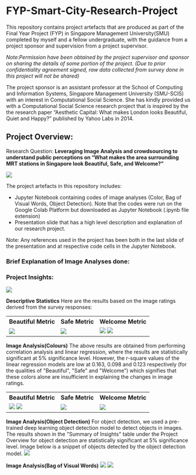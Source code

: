# FYP-Smart-City-Research-Project

This repository contains project artefacts that are produced as part of the Final Year Project (FYP) in Singapore Management University(SMU) completed by myself and a fellow undergraduate, with the guidance from a project sponsor and supervision from a project supervisor. 

*Note:Permission have been obtained by the project supervisor and sponsor on sharing the details of some portion of the project. (Due to prior confidentiality agreement signed, raw data collected from survey done in this project will not be shared)*

The project sponsor is an assistant professor at the School of Computing and Information Systems, Singapore Management University (SMU-SCIS) with an interest in Computational Social Science. She has kindly provided us with a Computational Social Science research project that is inspired by the the research paper “Aesthetic Capital: What makes London looks Beautiful, Quiet and Happy?” published by Yahoo Labs in 2014.

## Project Overview: 

Research Question: **Leveraging Image Analysis and crowdsourcing to understand public perceptions on “What makes the area surrounding MRT stations in Singapore look Beautiful, Safe, and Welcome?”**

<img src="https://user-images.githubusercontent.com/43470271/206454596-d93ee30a-badc-4fed-ba44-2feefb97ff40.png">

The project artefacts in this repository includes:
- Jupyter Notebook containing codes of image analyses (Color, Bag of Visual Words, Object Detection). Note that the codes were run on the Google Colab Platform but downloaded as Jupyter Notebook (.ipynb file extension)
- Presentation slide that has a high level description and explanation of our research project.

Note: Any references used in the project has been both in the last slide of the presentation and at respective code cells in the Jupyter Notebook.

### Brief Explanation of Image Analyses done:

### Project Insights:

<img src="https://user-images.githubusercontent.com/43470271/206454873-55f579a7-d350-41e3-97f0-f8ffad7158df.png">

**Descriptive Statistics**
Here are the results based on the image ratings derived from the survey responses:

<table>
  <tr>
    <th>Beautiful Metric</th>
    <th>Safe Metric</th>
    <th>Welcome Metric</th>
  </tr>
  <td>
    <img src="https://user-images.githubusercontent.com/43470271/206456426-3607f760-562f-4e6b-a635-fd0bd2e41da2.png">
  </td>
  <td>
    <img src="https://user-images.githubusercontent.com/43470271/206457155-7e3c42d7-30d0-45f0-98b4-239429148752.png">
  </td>
    <td>
      <img src="https://user-images.githubusercontent.com/43470271/206457260-c8f8b6ff-476f-46a3-b779-3246a55d7299.png">
      <img src="https://user-images.githubusercontent.com/43470271/206457474-e7790da9-be3f-42bf-a077-7fe10be23cc6.png">
  </td>
  </table>
  
**Image Analysis(Colours)**
The above results are obtained from performing correlation analysis and linear regression, where the results are statistically significant at 5% significance level. However, the r-square values of the linear regression models are low at 0.163, 0.098 and 0.123 respectively (for the qualities of "Beautiful", "Safe" and "Welcome”) which signifies that these colors alone are insufficient in explaining the changes in image ratings.

<table>
  <tr>
    <th>Beautiful Metric</th>
    <th>Safe Metric</th>
    <th>Welcome Metric</th>
  </tr>
  <td>
    <img src="https://user-images.githubusercontent.com/43470271/206465605-a8bb4861-6c92-458a-b89f-bd64ad5241db.png">
    <img src="https://user-images.githubusercontent.com/43470271/206465257-1c59201d-8a40-449b-ae9d-6d61ba45f306.png">
  </td>
  <td>
    <img src="https://user-images.githubusercontent.com/43470271/206465686-5e12387c-cfc6-4e92-868d-3a63e284996f.png">
  </td>
    <td>
      <img src="https://user-images.githubusercontent.com/43470271/206465855-9b58345c-818d-4d02-96cb-ddf267c21581.png">
  </td>
  </table>
  
**Image Analysis(Object Detection)**
 For object detection, we used a pre-trained deep learning object detection model to detect objects in
images. The results shown in the "Summary of Insights" table under the Project Overview for object detection are statistically significant at 5%
significance level. Image below is a snippet of objects detected by the object detection model.
  <img src="https://user-images.githubusercontent.com/43470271/206466860-2d008886-7502-4e4a-a9ab-575af81a45fd.png">

**Image Analysis(Bag of Visual Words)**
<img src="https://user-images.githubusercontent.com/43470271/206468917-fd752a7e-d40b-43ef-8f26-2af6f1ecc166.png">
<img src="https://user-images.githubusercontent.com/43470271/206468732-62bf475d-0ec8-475b-bb5b-c15b1b421060.png">
